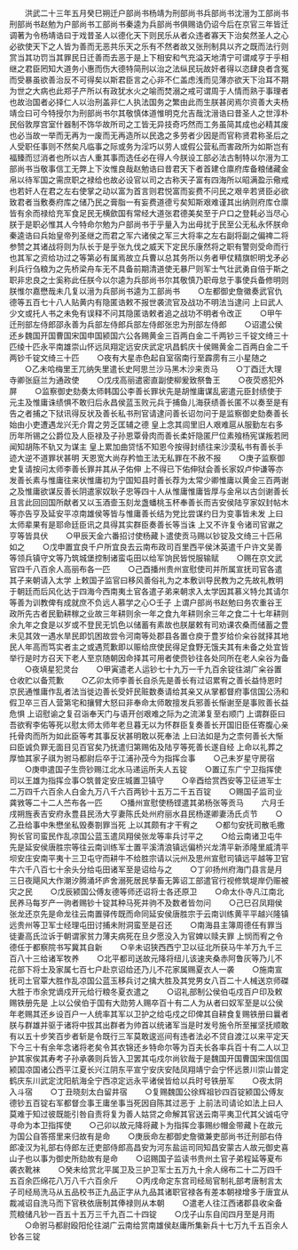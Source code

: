 <!-- { "loadSidebar": true } -->
　　洪武二十三年五月癸巳朔迁户部尚书杨靖为刑部尚书兵部尚书沈溍为工部尚书刑部尚书赵勉为户部尚书工部尚书秦逵为兵部尚书俱赐诰仍诏今后在京官三年皆迁调著为令杨靖诰曰于戏昔圣人以德化天下则民乐从者众违者寡天下治矣然圣人之心必欲使天下之人皆为善而无恶共乐天之乐有不然者故又张刑制具以齐之既而法行则赏当其功罚当其罪民日迁善而去恶于是上下相安和气充溢天地清宁可谓咸亨于乎相继之君臣罔知大道务小惠而伤大德特简刑以治之法纵民玩故奸者得以恣肆良者含冤而受暴虽欲善治反不可得矣以斯君臣言之心非不仁盖虑浅而见薄亦欲天下治耳不期为世之大病也此郑子产所以有政犹水火之喻而焚溺之戒可谓周于人情而熟于事理者也故治国者必择仁人以治刑盖非仁人执法国务之繁由此而生朕甚闵焉尔资善大夫杨靖佥曰可今特授尔为刑部尚书尔其敬慎体道惟明克允吉哉沈溍诰曰昔圣人之世淳朴民俗敦厚宫室什器制不饰华故所司之工皆无异技奇巧然而工务虽简其成也必精其废也必当故一举而无再为一废而无再造所以民逸之多劳者少因是而官称贤君称圣后之人受职任事则不然矣凡临事之际或务为淫巧以劳人或假公营私而害政所为如斯岂有福臻而愆消者也所以古人重其事而选任必在得人今朕设工部必法古制特以尔溍为工部尚书当敬事信工无弊上下汝惟良哉赵勉诰曰昔君天下者首建仓廪府库备粮储藏金帛以待军国之需庶职之禄给也故必设官以司之古称天子富有四海所以昭满盈示儆戒也若奸人在君之左右使掌之动以富为首言则君悦富而妄费不问民之艰辛若贤臣必欲致君者当敷奏府库之储乃民之膏脂一有妄费道德亏矣知斯艰难谨其出纳则府库仓廪皆有余而禄给充军食足民无横歛国有常经大道张君德美矣至于户口之登耗必当尽心朕于是职必惟其人今特命尔勉为户部尚书于乎量入为出毋扰于民至公无私永怀朕命秦逵诰曰兵始皇帝列圣继之而君之军六诸侯之军三大将率之左右副将副之偏禆二将参赞之其诸战将则为队长于是乎张九伐之威天下定民乐康然将之职有警则受命而行也其军之资给功过之等第必有属焉故立兵曹以总其务所以务者甲仗精旗帜明戈矛必利兵行刍粮为之先桥梁舟车无不具备前期清道使无暴尸则军士气壮武勇自倍于斯之职非忠良之士奚称此任朕今以尔逵为兵部尚书尔其敬慎乃职毋怠于事使兵备修明则朕惟尔嘉懋哉未几复以溍为兵部尚书逵为工部尚书
　　○左都御史詹徽奏武官仇德等五百七十八人贴黄内有隐匿诰敕不报世袭流官及战功不明法当逮问  上曰武人少文或托人书之未免有误释不问其隐匿诰敕者追之战功不明者令改正
　　○甲午迁刑部左侍郎邵永善为兵部左侍郎兵部左侍郎张忠为刑部左侍郎
　　○诏遣公侯还乡魏国开国曹国宋国申国颍国六公各赐黄金三百两白金二千两钞三千锭文绮三十匹绫十匹永平南雄崇山怀远凤翔定远安庆武定巩昌鹤庆十侯赐黄金二百两白金二千两钞千锭文绮三十匹
　　○夜有大星赤色起自室宿南行至霹雳有三小星随之
　　○乙未哈梅里王兀纳失里遣长史阿思兰沙马黑木沙来贡马
　　○丁酉迁大理寺卿张庭兰为通政使
　　○戊戌高丽遣密直副使柳爰致祭鲁王
　　○夜荧惑犯外屏
　　○监察御史劾奏太师韩国公李善长罪状先是胡惟庸谋乱密遣元臣封绩使于元主及惟庸诛绩惧不敢归后永昌侯蓝玉败元兵于捕鱼儿海获绩善长匿不以奏至是有告之者捕之下狱讯得反状及善长私书刑官请逮问善长诏勿问于是监察御史劾奏善长始由小吏遭遇龙兴无介胄之劳乏匡辅之德  皇上念其闾里旧人艰难扈从服勤左右多历年所锡之公爵位及人臣禄及子孙恩覃骨肉而善长柔奸隐匿尸位素飱杨宪谋叛若罔闻知胡陈不轨又为谋主  皇上累加曲贷恬不知恩今按得封绩往来沙漠私书有善长手迹大逆不道罪状甚明  天恩宽大尚存矜恤王法无私罪在不赦不报
　　○庚子监察御史复请按问太师李善长罪并其从子佑伸  上不得已下佑伸狱会善长家奴卢仲谦等亦发善长素与惟庸往来状惟庸初为宁国知县时善长荐为太常少卿惟庸以黄金三百两谢之及惟庸欲谋反善长阴遣家奴耿子忠等四十人从惟庸惟庸皆厚与金帛以古剑谢善长且言此回回国所献者又以玉酒壸玉刻龙盏蟠桃玉杯奉善长而吉安侯陆亨家奴封帖木等亦告亨及延安平凉南雄侯等皆与惟庸善长结为党比尝谋约日为变事皆未发  上曰太师辈果有是耶命廷臣讯之具得其实群臣奏善长等当诛  上又不许复令诸司官谳之亨等皆具伏
　　○甲辰天金六番招讨使杨藏卜遣使贡马赐以钞锭及文绮三十匹帛如之
　　○戊申置宜良千户所宜良去云南布政司百里西平侯沐英遣千户许文吴善等领兵镇守文等乃筑城堡控制诸蛮屯田以给军饷民皆悦服输赋
　　○赐在京文武官四千八百余人高丽布各一匹
　　○己酉播州贵州宣慰使司并所属宣抚司官各遣其子来朝请入太学  上敕国子监官曰移风善俗礼为之本敷训导民教为之先故礼教明于朝廷而后风化达于四海今西南夷土官各遣子弟来朝求入太学因其慕义特允其请尔等善为训教俾有成就庶不负远人慕学之心○壬子  上谓户部尚书赵勉曰务农重谷王政所先古者民勤耕稼之业故三年耕则余一年之食九年耕则余三年之食二十七年耕则余九年之食是以岁或不登民无饥色以储蓄有素故也朕屡敕有司劝课农桑而储蓄之豊未见其效一遇水旱民即饥困故尝令河南等处郡县各置仓庾于豊岁给价籴谷就择其地民人年高而笃实者主之或遇荒歉即以赈给庶使民得足食野无饿夫其有未备之处宜皆举行是时方召天下老人至京随朝因命择其可用者使赍钞往各处同所在老人籴谷为备
　　○夜填星犯灵台
　　○甲寅遣老人运钞七十九万一千九百余锭往湖广籴谷置仓收贮以备荒歉
　　○乙卯太师李善长自杀先是善长有过诏累宥之善长益恃恩时京民通惟庸作乱者法当徙边善长受奸民赃数奏请给其亲又从掌都督府事信国公汤和假卫卒三百人营第宅和攘臂大怒曰非奉命太师敢擅发兵邪善长惭谢至是事败善长益危惧  上诏慰谕之复召诣奉天门与语开创艰难之际为之流涕复至右顺门  上谓群臣曰吾欲宥李佑等死以慰太师太师年老旦暮无以为怀群臣复奏善长开国旧臣任寄腹心亲托骨肉而所为如此臣等考其事反状甚明敢以死奉法  上曰法如是为之柰何善长大惭曰臣诚负罪无面目见百官矣乃抚遣归第赐佑及陆亨等死善长遂自经  上命以礼葬之厚恤其家子祺为驸马都尉后卒于江浦孙茂今为指挥佥事
　　○己未岁星守房宿
　　○庚申遣国子生赍钞赐江北水马递运所夫人五锭
　　○置辽东广宁卫指挥使司以王雄为指挥佥事○筑普定安庄城置卫镇守
　　○辛酉给赏西安等卫征进军士二万四千六百余人白金九万八千六百两钞十五万二千五百锭
　　○赐国子监司业龚敩等二十二人苎布各一匹
　　○播州宣慰使杨铿遣其弟杨张等贡马
　　六月壬戌朔旌表吉安府永豊县民汤大亨妻陈氏处州府丽水县民杨遂卿妻汤氏贞节
　　○乙丑给事中朱懋坐私毁奏劄罪当死  上以其颇有才干宥之
　　○都匀安抚司散毛撒狗长官司蛮民作乱凉国公蓝玉遣凤翔侯张龙等率兵讨平之
　　○给云南诸卫屯牛先是延安侯唐胜宗等往云南训练军士置平溪清浪镇远偏桥兴龙清平新添隆里威清平坝安庄安南平夷十三卫屯守而耕牛不给胜宗请以沅州及思州宣慰司镇远平越等卫官牛六千八百七十余头分给屯田诸军至是诏给与之
　　○丁卯扬州府海门县言是月三日夜飓风大作潮汐腾涌坏庐舍溺死居民孳畜无筭诏工部遣官行视修筑堤岸仍赈被灾之民
　　○戊辰颍国公傅友德等师还诏将士各还原卫
　　○命太仆寺凡江南北民养马每岁产一驹者赐钞十锭其种马死并驹不及数者皆勿问
　　○己巳召凤翔侯张龙还京先是命龙往云南置驿传既而命同延安侯唐胜宗于云南训练黄平平越兴隆镇远贵州等卫军士经理屯田讨捕未附洞蛮至是召还
　　○南海县主簿周德任有罪当徒妻高氏泣诉于朝谓家贫力薄夫病死在旦夕愿没入为官婢以赎夫罪  上悯而宥之令德任于都察院书写冀其自新
　　○辛未诏狭西西宁卫以征北所获马牛羊万九千三百八十三给诸军牧养
　　○北平都司送故元降将纽儿该速夹桑赤阿鲁灰等乃儿不花部下将士及家属七百七户赴京诏给还乃儿不花家属赐夏衣人一袭
　　○施南宣抚司土官覃大胜作乱凉国公蓝玉移兵讨之擒大胜及其党男女八百二十人械送京师磔大胜于市余党谪戍开元给行粮冬夏衣遣之
　　○诏礼部制公侯伯屯戍百户印及敕赐铁册先是  上以公侯伯于国有大勋劳人赐卒百十有二人为从者曰奴军至是以公侯年老赐其还乡设百户一人统率其军以卫护之给屯戍之印俾其自耕食复赐铁册曰曩者朕与群雄并驱于诸将中拔其出群者为帅首以统诸军当是时发号施令所至摧坚抚顺敢有以五十步笑百步者斩是令既行三军莫敢逡巡间有违者法必不贷自渡江以来平定天下今三十有余年念诸将老矣令其衣锦还乡特命尔等为百夫长各率兵百十有二人以卫护其家俟其寿考子孙承袭则兵皆入卫罢其屯戍尔尚钦哉于是魏国开国曹国宋国信国颍国凉国诸公西平江夏长兴江阴东平宣宁安庆安陆凤翔靖宁会宁怀远景川崇山普定鹤庆东川武定沈阳航海全宁西凉定远永平诸侯皆给以兵时号铁册军
　　○夜太阴入斗宿
　　○丁丑晓刻太白留井宿
　　○复赐魏国公徐辉祖钞四百锭颍国公傅友德钞五百锭右军都督佥事王庸坐事当死因自陈其过恶于  上前法司请论如法上曰人莫难于知过彼既能引咎自责将复为善人姑贷之命解其官送云南平夷卫代其父诚屯守寻命为本卫指挥使
　　○己卯以故元降将藏卜为指挥佥事赐纱帽金带藏卜在故元为国公自答撘里来归故有是命
　　○庚辰命左都御史詹徽兼吏部尚书迁刑部右侍郎凌汉为礼部右侍郎左迁吏部侍郎高昌安为河东盐运司同知昌安蒙古人故元御史喜山子也以事为御史所劾故有是命
　　○诏赐国子监读书贵州土官子弟程延等夏布袭衣靴袜
　　○癸未给赏北平属卫及三护卫军士五万九十余人绵布二十二万四千五百余匹绵花八万八千六百余斤
　　○丙戌命定东宫司经局官制礼部考唐制言太子司经局洗马从五品校书正九品正字从九品其诸职官禄各有差本朝禄增多于唐宜从裁减诏自洗马而下官秩依唐制其俸禄则从本朝
　　○遣老人往江西诸郡县收籴备荒粮储凡钞一百五十五万三千九百二十四锭
　　○戊子山东自闰四月至是月雨
　　○命驸马都尉殴阳伦往湖广云南给赏南雄侯赵庸所集新兵十七万九千五百余人钞各三锭
